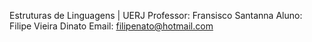 Estruturas de Linguagens | UERJ
Professor: Fransisco Santanna
Aluno: Filipe Vieira Dinato
Email: filipenato@hotmail.com